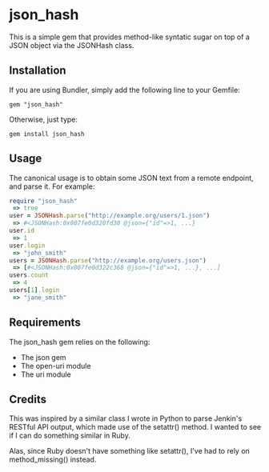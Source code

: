 # json_hash

This is a simple gem that provides method-like syntatic sugar on top of a JSON object via the JSONHash class.

## Installation

If you are using Bundler, simply add the following line to your Gemfile:

    gem "json_hash"

Otherwise, just type:

    gem install json_hash

## Usage

The canonical usage is to obtain some JSON text from a remote endpoint, and parse it.  For example:

```ruby
require "json_hash"
 => true
user = JSONHash.parse("http://example.org/users/1.json")
 => #<JSONHash:0x007fe0d320fd30 @json={"id"=>1, ...}
user.id
 => 1 
user.login
 => "john_smith" 
users = JSONHash.parse("http://example.org/users.json")
 => [#<JSONHash:0x007fe0d322c368 @json={"id"=>1, ...}, ...]
users.count
 => 4 
users[1].login
 => "jane_smith" 
```

## Requirements

The json_hash gem relies on the following:

* The json gem
* The open-uri module
* The uri module

## Credits

This was inspired by a similar class I wrote in Python to parse Jenkin's RESTful API output, which made use of the
setattr() method.  I wanted to see if I can do something similar in Ruby.

Alas, since Ruby doesn't have something like setattr(), I've had to rely on method_missing() instead.
